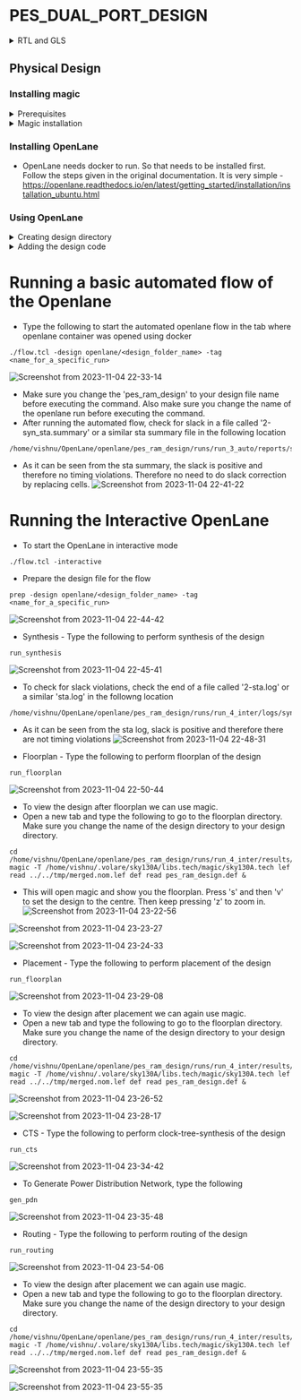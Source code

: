 # PES_DUAL_PORT_DESIGN
<details>
<summary>RTL and GLS</summary>
  
+ Design Module
```
// Dual Port RAM module design

module pes_ram_design(
  input [7:0] data_a, data_b, //input data
  input [5:0] addr_a, addr_b, //Port A and Port B address
  input we_a, we_b, //write enable for Port A and Port B
  input clk, //clk
  output reg [7:0] q_a, q_b //output data at Port A and Port B
);
  
  reg [7:0] ram [63:0]; //8*64 bit ram

 
  always @ (posedge clk)
    begin
      if(we_a)
        ram[addr_a] <= data_a;
      else
        q_a <= ram[addr_a]; 
    end
  
  always @ (posedge clk)
    begin
      if(we_b)
        ram[addr_b] <= data_b;
      else
        q_b <= ram[addr_b]; 
    end
  
endmodule
```

+ Testbench 
```
// Dual Port RAM testbench

module dual_port_ram_tb;
  reg [7:0] data_a, data_b; //input data
  reg [5:0] addr_a, addr_b; //Port A and Port B address
  reg we_a, we_b; //write enable for Port A and Port B
  reg clk; //clk
  wire [7:0] q_a, q_b; //output data at Port A and Port B
  
  pes_ram_design dpr1(
    .data_a(data_a),
    .data_b(data_b),
    .addr_a(addr_a),
    .addr_b(addr_b),
    .we_a(we_a),
    .we_b(we_b),
    .clk(clk),
    .q_a(q_a),
    .q_b(q_b)
  );
  
  initial
    begin
      $dumpfile("dump.vcd");
      $dumpvars(1, dual_port_ram_tb);       
      
      clk=1'b1;
      forever #5 clk = ~clk;
    end
  
  initial
    begin
      data_a = 8'h33;
      addr_a = 6'h01;
      
      data_b = 8'h44;
      addr_b = 6'h02;
      
      we_a = 1'b1;
      we_b = 1'b1;
      
      #10;
      
      data_a = 8'h55;
      addr_a = 6'h03;
      
      addr_b = 6'h01;
      
      we_b = 1'b0;
      
      #10;          
            
      addr_a = 6'h02;
      
      addr_b = 6'h03;
      
      we_a = 1'b0;
      
      #10;
      
      addr_a = 6'h01;
      
      data_b = 8'h77;
      addr_b = 6'h02;
      
      we_b = 1'b1;
      
      #10;
    end
  
  initial	
    #40 $stop;
  
endmodule
```

## RTL Simulation
+ To simulate the HDL code before synthesis enter the following command
```
iverilog dual_port_design.v dual_port_tb.v
```
+ To generate the .vcd file type the following command
```
./a.out
```
+ To view the simulation waveform type the following command
```
gtkwave dump.vcd
```

![image](https://github.com/Vishnu1426/pes_ram_design/assets/79538653/1cd39e48-6ae6-45b8-96f7-c261f9410e8d)

+ Pre-Synthesis Waveform looks like this
![image](https://github.com/Vishnu1426/pes_ram_design/assets/79538653/3bafac69-209b-4d20-9c83-66956fb84486)


## Synthesis
+ Open yosys and read the .lib file. Then read the verilog file and synthesize the top module.
```
read_liberty -lib sky130_fd_sc_hd__tt_025C_1v80.lib
read_verilog dual_port_design.v
synth -top pes_ram_design
```

![image](https://github.com/Vishnu1426/pes_ram_design/assets/79538653/9a5b331d-217a-4d67-8b04-14d25db91b01)

![image](https://github.com/Vishnu1426/pes_ram_design/assets/79538653/0252b86b-be27-4661-9400-6a219429a0bd)

+ Perform the abc step by typing the following command
```
abc -liberty sky130_fd_sc_hd__tt_025C_1v80.lib
```
![image](https://github.com/Vishnu1426/pes_ram_design/assets/79538653/7c571612-0eda-483e-946d-8941aa8885b5)

+ To view the synthesized design type the following command
```
show
```

![image](https://github.com/Vishnu1426/pes_ram_design/assets/79538653/08685658-49dc-4bed-bf21-f3fc8a6221c8)

![image](https://github.com/Vishnu1426/pes_ram_design/assets/79538653/ef59bdcb-a54f-456b-a84d-bbc4fdcf42e2)

+ The following shows that the library files have been used.

![image](https://github.com/Vishnu1426/pes_ram_design/assets/79538653/91a2e1e6-0751-4e70-bfa8-055979667639)

## GLS
+ The following shows netlist simulation
![image](https://github.com/Vishnu1426/pes_ram_design/assets/79538653/90331fba-516a-43ae-8e27-7e882d12aed9)

The netlist simulation has some delay compared to the pre-synthesis simulation. However the final write results are the same.
![image](https://github.com/Vishnu1426/pes_ram_design/assets/79538653/a9ac330c-4e57-4f9c-ab9f-dabe51a5cd87)

</details>

## Physical Design

### Installing magic
<details>
<summary>Prerequisites</summary> 
<blockhead>
  
+ Magic requires some pre requisites:
+ M4 preprocessor
```
sudo apt-get install m4
```
+ python 3
```
sudo apt-get install python
```
+ Xlib.h
```
sudo apt-get install libx11-dev
```
+ If you wish to have the Tcl/Tk wrapper around magic (recommended) you will need to install the Tcl/Tk libraries. Version 8.5 or higher is highly recommended.
+ Tcl/Tk
```
sudo apt-get install tcl-dev tk-dev
```
+ The best graphics for Magic is the OpenGL interface ("magic -d OGL"), but since that is problematic for off-screen rendering on many systems, a good alternative is the Cairo graphics interface ("magic -d XR"). This is optional, but if you want to use it, you need the Cairo library development package:

+ Cairo
```
sudo apt-get install libcairo2-dev 
```

+ The OpenGL interface itself may need these dependencies:

+ OpenGL
```
sudo apt-get install mesa-common-dev libglu1-mesa-dev
```

+ For the non-Tcl/Tk version only: The readline source makes reference to the `tputs` function which is provided by the ncurses library. Although the ncurses library is installed in Ubuntu, the include files to build against it are not, so the development version is required.

+ ncurses
```
sudo apt-get install libncurses-dev 
```
</blockhead>
</details>

<details>
<summary>Magic installation</summary>
<blockhead>
  
+ Next part is to clone from the magic repository. Magic requires writing into hidden folders which may sometimes require using root privileges. Therefore, before cloning the magic type the following:
```
sudo su
```
+ Now type in
```
git clone git://opencircuitdesign.com/magic
./configure
make
make install
```
</blockhead>  
</details>

### Installing OpenLane
+ OpenLane needs docker to run. So that needs to be installed first. Follow the steps given in the original documentation. It is very simple - https://openlane.readthedocs.io/en/latest/getting_started/installation/installation_ubuntu.html

### Using OpenLane
<details>
<summary>Creating design directory</summary>

<blockhead>
+ Create your design folder through openlane. Change the <my_design_name> to the your verilog design name.
```
cd
cd OpenLane
make mount
./flow.tcl -design <my_design_name> -init_design_config
```
![Screenshot from 2023-11-04 22-07-32](https://github.com/Vishnu1426/pes_ram_design/assets/79538653/4987c776-9abb-4d39-8ebf-d7650fd765ee)

+ A folder will be created in the openlane directory.
</blockhead>
</details>

<details>
<summary>Adding the design code</summary>
<blockhead>
  
+ Now we need to make our design code available in the source part which is the 'src' folder in our design file. This folder is not available initially. It needs to be created. So type the following in a new tab:
```
cd ~/OpenLane/openlane/<my_design_name>
mkdir src
cd src
gedit <design>.v
```
![Screenshot from 2023-11-04 22-05-23](https://github.com/Vishnu1426/pes_ram_design/assets/79538653/20043bb0-64a5-4156-b941-e1b57a2ccb6a)

+ After opening the '.v' file, paste your design code in this. This will be used as your design file.
+ There will be a config.json file in your design directory. It will look like this after you add the path to the verilog design file for the field VERILOG_FILES like below:
```
dir::src/<design>.v
```
![Screenshot from 2023-11-04 22-34-44](https://github.com/Vishnu1426/pes_ram_design/assets/79538653/51719195-f351-4c35-bfa5-2521e313ec37)
</blockhead>
</details>

# Running a basic automated flow of the Openlane

+ Type the following to start the automated openlane flow in the tab where openlane container was opened using docker
```
./flow.tcl -design openlane/<design_folder_name> -tag <name_for_a_specific_run>
```
![Screenshot from 2023-11-04 22-33-14](https://github.com/Vishnu1426/pes_ram_design/assets/79538653/418614c6-ddd2-42fc-9966-647e524fecd7)

+ Make sure you change the 'pes_ram_design' to your design file name before executing the command. Also make sure you change the name of the openlane run before executing the command.
+ After running the automated flow, check for slack in a file called '2-syn_sta.summary' or a similar sta summary file in the following location
```
/home/vishnu/OpenLane/openlane/pes_ram_design/runs/run_3_auto/reports/synthesis
```

+ As it can be seen from the sta summary, the slack is positive and therefore no timing violations. Therefore no need to do slack correction by replacing cells.
![Screenshot from 2023-11-04 22-41-22](https://github.com/Vishnu1426/pes_ram_design/assets/79538653/aab54a4a-2fa8-4f7a-9723-85de10099221)


# Running the Interactive OpenLane

+ To start the OpenLane in interactive mode
```
./flow.tcl -interactive
```
+ Prepare the design file for the flow
```
prep -design openlane/<design_folder_name> -tag <name_for_a_specific_run>
```
![Screenshot from 2023-11-04 22-44-42](https://github.com/Vishnu1426/pes_ram_design/assets/79538653/0dc00922-db84-4043-b2c5-cc54e61c3b01)

+ Synthesis - Type the following to perform synthesis of the design
```
run_synthesis
```
![Screenshot from 2023-11-04 22-45-41](https://github.com/Vishnu1426/pes_ram_design/assets/79538653/8448f2ee-28d4-4de5-8236-7c390865bb5e)

+ To check for slack violations, check the end of a file called '2-sta.log' or a similar 'sta.log' in the followng location
```
/home/vishnu/OpenLane/openlane/pes_ram_design/runs/run_4_inter/logs/synthesis
```

+ As it can be seen from the sta log, slack is positive and therefore there are not timing violations
![Screenshot from 2023-11-04 22-48-31](https://github.com/Vishnu1426/pes_ram_design/assets/79538653/5c2da2f6-431d-4458-bc71-df23089f2c47)

+ Floorplan - Type the following to perform floorplan of the design
```
run_floorplan
```
![Screenshot from 2023-11-04 22-50-44](https://github.com/Vishnu1426/pes_ram_design/assets/79538653/06f97712-4522-499c-9bc9-9e979b1dbc9b)

+ To view the design after floorplan we can use magic.
+ Open a new tab and type the following to go to the floorplan directory. Make sure you change the name of the design directory to your design directory.
```
cd /home/vishnu/OpenLane/openlane/pes_ram_design/runs/run_4_inter/results/floorplan
magic -T /home/vishnu/.volare/sky130A/libs.tech/magic/sky130A.tech lef read ../../tmp/merged.nom.lef def read pes_ram_design.def &
```
+ This will open magic and show you the floorplan. Press 's' and then 'v' to set the design to the centre. Then keep pressing 'z' to zoom in.
![Screenshot from 2023-11-04 23-22-56](https://github.com/Vishnu1426/pes_ram_design/assets/79538653/0ae2c811-4be7-412d-838c-e6c0e5ed9332)

![Screenshot from 2023-11-04 23-23-27](https://github.com/Vishnu1426/pes_ram_design/assets/79538653/34f6085e-185a-40a2-8e8f-0b497266a8d4)

![Screenshot from 2023-11-04 23-24-33](https://github.com/Vishnu1426/pes_ram_design/assets/79538653/470d44f9-a48b-428d-9b4e-8ad01ecc8615)

+ Placement - Type the following to perform placement of the design
```
run_floorplan
```
![Screenshot from 2023-11-04 23-29-08](https://github.com/Vishnu1426/pes_ram_design/assets/79538653/cfc11cb5-b7cb-4882-8820-d9e5bae4e4c2)

+ To view the design after placement we can again use magic.
+ Open a new tab and type the following to go to the floorplan directory. Make sure you change the name of the design directory to your design directory.
```
cd /home/vishnu/OpenLane/openlane/pes_ram_design/runs/run_4_inter/results/placement
magic -T /home/vishnu/.volare/sky130A/libs.tech/magic/sky130A.tech lef read ../../tmp/merged.nom.lef def read pes_ram_design.def &
```
![Screenshot from 2023-11-04 23-26-52](https://github.com/Vishnu1426/pes_ram_design/assets/79538653/72c3711b-ebe4-4d96-acc7-74c599b54e32)

![Screenshot from 2023-11-04 23-28-17](https://github.com/Vishnu1426/pes_ram_design/assets/79538653/fef5e3c6-d53a-4ac6-8d1c-c1806616e6fc)

+ CTS - Type the following to perform clock-tree-synthesis of the design
```
run_cts
```
![Screenshot from 2023-11-04 23-34-42](https://github.com/Vishnu1426/pes_ram_design/assets/79538653/0f2a430b-e0c8-47f4-9434-f10cc6f196aa)

+ To Generate Power Distribution Network, type the following
```
gen_pdn
```
![Screenshot from 2023-11-04 23-35-48](https://github.com/Vishnu1426/pes_ram_design/assets/79538653/897caaa7-9104-460e-9eee-9652bfe282d3)

+ Routing - Type the following to perform routing of the design
```
run_routing
```
![Screenshot from 2023-11-04 23-54-06](https://github.com/Vishnu1426/pes_ram_design/assets/79538653/8b79af8f-f658-4ea6-90bb-cef6a5506a89)

+ To view the design after placement we can again use magic.
+ Open a new tab and type the following to go to the floorplan directory. Make sure you change the name of the design directory to your design directory.
```
cd /home/vishnu/OpenLane/openlane/pes_ram_design/runs/run_4_inter/results/routing
magic -T /home/vishnu/.volare/sky130A/libs.tech/magic/sky130A.tech lef read ../../tmp/merged.nom.lef def read pes_ram_design.def &
```
![Screenshot from 2023-11-04 23-55-35](https://github.com/Vishnu1426/pes_ram_design/assets/79538653/6e07f62b-ac06-4958-96e7-6d39c2011f38)

![Screenshot from 2023-11-04 23-55-35](https://github.com/Vishnu1426/pes_ram_design/assets/79538653/859fc18e-f684-47da-aae3-ac6e78b0c654)

